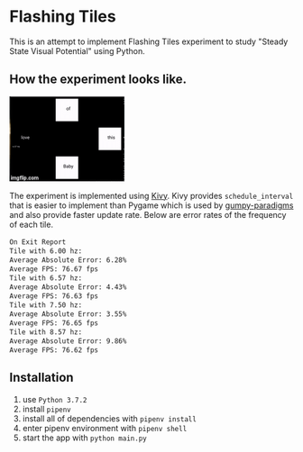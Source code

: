 # Flashing Tiles

This is an attempt to implement Flashing Tiles experiment to study "Steady State Visual Potential" using Python.

## How the experiment looks like.
![](demo.gif)

The experiment is implemented using [Kivy](https://github.com/kivy/kivy). Kivy provides `schedule_interval` that is easier
to implement than Pygame which is used by [gumpy-paradigms](https://github.com/gumpy-bci/gumpy-paradigms) 
and also provide faster update rate. Below are error rates of the frequency of each tile. 

```
On Exit Report
Tile with 6.00 hz:
Average Absolute Error: 6.28%
Average FPS: 76.67 fps
Tile with 6.57 hz:
Average Absolute Error: 4.43%
Average FPS: 76.63 fps
Tile with 7.50 hz:
Average Absolute Error: 3.55%
Average FPS: 76.65 fps
Tile with 8.57 hz:
Average Absolute Error: 9.86%
Average FPS: 76.62 fps
```

## Installation

1. use `Python 3.7.2`
2. install `pipenv`
3. install all of dependencies with `pipenv install`
4. enter pipenv environment with `pipenv shell`
5. start the app with `python main.py`
